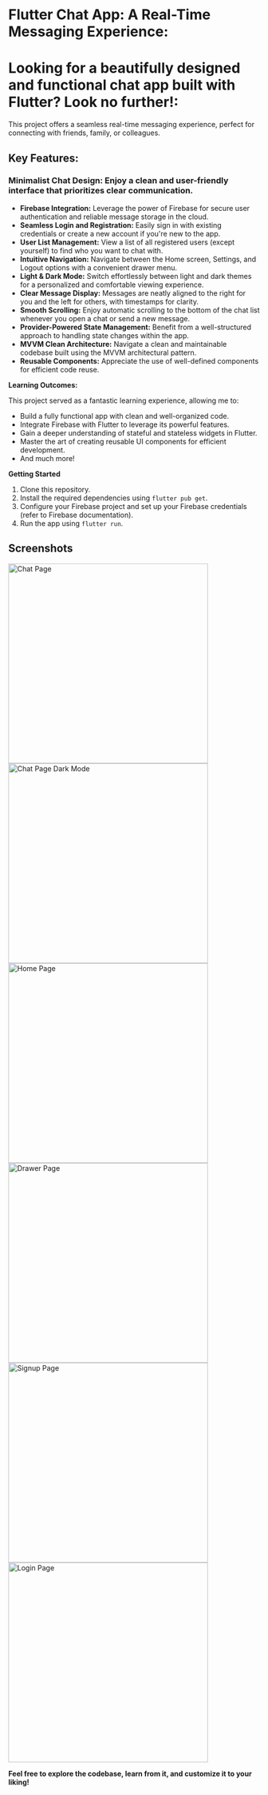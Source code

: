 # Flutter Chat App: A Real-Time Messaging Experience:

# Looking for a beautifully designed and functional chat app built with Flutter? Look no further!:

This project offers a seamless real-time messaging experience, perfect for connecting with friends, family, or colleagues.

## Key Features:

###  Minimalist Chat Design: Enjoy a clean and user-friendly interface that prioritizes clear communication.
* **Firebase Integration:** Leverage the power of Firebase for secure user authentication and reliable message storage in the cloud.
* **Seamless Login and Registration:** Easily sign in with existing credentials or create a new account if you're new to the app.
* **User List Management:** View a list of all registered users (except yourself) to find who you want to chat with.
* **Intuitive Navigation:** Navigate between the Home screen, Settings, and Logout options with a convenient drawer menu.
* **Light & Dark Mode:** Switch effortlessly between light and dark themes for a personalized and comfortable viewing experience.
* **Clear Message Display:** Messages are neatly aligned to the right for you and the left for others, with timestamps for clarity.
* **Smooth Scrolling:** Enjoy automatic scrolling to the bottom of the chat list whenever you open a chat or send a new message.
* **Provider-Powered State Management:** Benefit from a well-structured approach to handling state changes within the app.
* **MVVM Clean Architecture:** Navigate a clean and maintainable codebase built using the MVVM architectural pattern.
* **Reusable Components:** Appreciate the use of well-defined components for efficient code reuse.

**Learning Outcomes:**

This project served as a fantastic learning experience, allowing me to:

* Build a fully functional app with clean and well-organized code.
* Integrate Firebase with Flutter to leverage its powerful features.
* Gain a deeper understanding of stateful and stateless widgets in Flutter.
* Master the art of creating reusable UI components for efficient development.
* And much more!

**Getting Started**

1. Clone this repository.
2. Install the required dependencies using `flutter pub get`.
3. Configure your Firebase project and set up your Firebase credentials (refer to Firebase documentation).
4. Run the app using `flutter run`.

## Screenshots
<img src="screenshots/ss1.png" alt="Chat Page" width="400">
<img src="screenshots/ss2.png" alt="Chat Page Dark Mode" width="400">
<img src="screenshots/ss3.png" alt="Home Page" width="400">
<img src="screenshots/ss4.png" alt="Drawer Page" width="400">
<img src="screenshots/ss5.png" alt="Signup Page" width="400">
<img src="screenshots/ss6.png" alt="Login Page" width="400">

**Feel free to explore the codebase, learn from it, and customize it to your liking!**
